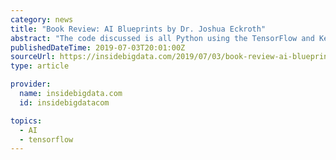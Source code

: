 ```yaml
---
category: news
title: "Book Review: AI Blueprints by Dr. Joshua Eckroth"
abstract: "The code discussed is all Python using the TensorFlow and Keras software frameworks. The chapter includes a well-crafted brief overview of deep learning. The example uses the popular YOLO algorithim for image detection and recognition. A Blueprint for ..."
publishedDateTime: 2019-07-03T20:01:00Z
sourceUrl: https://insidebigdata.com/2019/07/03/book-review-ai-blueprints-by-dr-joshua-eckroth/
type: article

provider:
  name: insidebigdata.com
  id: insidebigdatacom

topics:
  - AI
  - tensorflow
---
```

